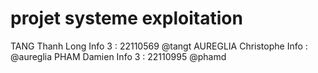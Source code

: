 # projet systeme exploitation 

TANG Thanh Long Info 3  : 22110569 @tangt
AUREGLIA Christophe Info : @aureglia 
PHAM Damien Info 3 : 22110995 @phamd
